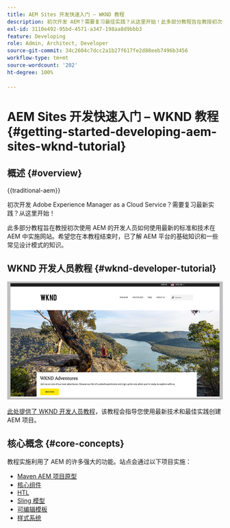 ```yaml
---
title: AEM Sites 开发快速入门 – WKND 教程
description: 初次开发 AEM？需要复习最佳实践？从这里开始！此多部分教程旨在教授初次使用 AEM 的开发人员如何使用最新的标准和技术在 AEM 中实施网站。
exl-id: 3110e492-95bd-4571-a347-198aa8d9bbb3
feature: Developing
role: Admin, Architect, Developer
source-git-commit: 34c2604c7dcc2a1b27f617fe2d88eeb7496b3456
workflow-type: tm+mt
source-wordcount: '202'
ht-degree: 100%

---
```


# AEM Sites 开发快速入门 – WKND 教程{#getting-started-developing-aem-sites-wknd-tutorial}

## 概述 {#overview}

{{traditional-aem}}

初次开发 Adobe Experience Manager as a Cloud Service？需要复习最新实践？从这里开始！

此多部分教程旨在教授初次使用 AEM 的开发人员如何使用最新的标准和技术在 AEM 中实施网站。希望您在本教程结束时，已了解 AEM 平台的基础知识和一些常见设计模式的知识。

## WKND 开发人员教程 {#wknd-developer-tutorial}

![WKND](assets/wknd-tutorial-homepage.png)

[此处提供了 WKND 开发人员教程](https://experienceleague.adobe.com/docs/experience-manager-learn/getting-started-wknd-tutorial-develop/overview.html?lang=zh-Hans)，该教程会指导您使用最新技术和最佳实践创建 AEM 项目。

## 核心概念 {#core-concepts}

教程实施利用了 AEM 的许多强大的功能。站点会通过以下项目实施：

* [Maven AEM 项目原型](https://experienceleague.adobe.com/docs/experience-manager-core-components/using/developing/archetype/overview.html)
* [核心组件](https://experienceleague.adobe.com/docs/experience-manager-core-components/using/introduction.html?lang=zh-Hans)
* [HTL](https://experienceleague.adobe.com/docs/experience-manager-htl/using/getting-started/getting-started.html)
* [Sling 模型](https://sling.apache.org/documentation/bundles/models.html)
* [可编辑模板](https://experienceleague.adobe.com/docs/experience-manager-learn/sites/page-authoring/template-editor-feature-video-use.html?lang=zh-Hans)
* [样式系统](https://experienceleague.adobe.com/docs/experience-manager-learn/sites/page-authoring/style-system-feature-video-use.html)

